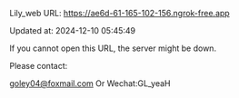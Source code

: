 Lily_web URL: https://ae6d-61-165-102-156.ngrok-free.app

Updated at: 2024-12-10 05:45:49

If you cannot open this URL, the server might be down.

Please contact: 

goley04@foxmail.com Or Wechat:GL_yeaH